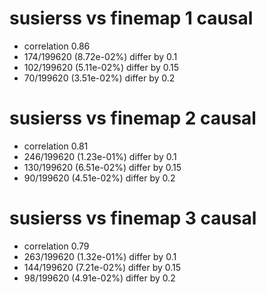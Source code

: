 # susierss vs finemap  1 causal

- correlation 0.86
- 174/199620 (8.72e-02%) differ by 0.1
- 102/199620 (5.11e-02%) differ by 0.15
- 70/199620 (3.51e-02%) differ by 0.2


# susierss vs finemap  2 causal

- correlation 0.81
- 246/199620 (1.23e-01%) differ by 0.1
- 130/199620 (6.51e-02%) differ by 0.15
- 90/199620 (4.51e-02%) differ by 0.2


# susierss vs finemap  3 causal

- correlation 0.79
- 263/199620 (1.32e-01%) differ by 0.1
- 144/199620 (7.21e-02%) differ by 0.15
- 98/199620 (4.91e-02%) differ by 0.2


